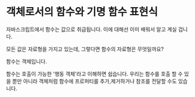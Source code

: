 # 객체로서의 함수와 기명 함수 표현식
   
자바스크립트에서 함수는 값으로 취급됩니다. 이에 대해선 이미 배워서 알고 계실 겁니다.   
   
모든 값은 자료형을 가지고 있는데, 그렇다면 함수의 자료형은 무엇일까요?   
   
함수는 객체입니다.   
   
함수는 호출이 가능한 '행동 객체'라고 이해하면 쉽습니다. 우리는 함수를 호출 할 수 있을 뿐만 아니라 객체처럼 함수에 프로퍼티를 추가,제거하거나 참조를 전달할 수도 있습니다.
